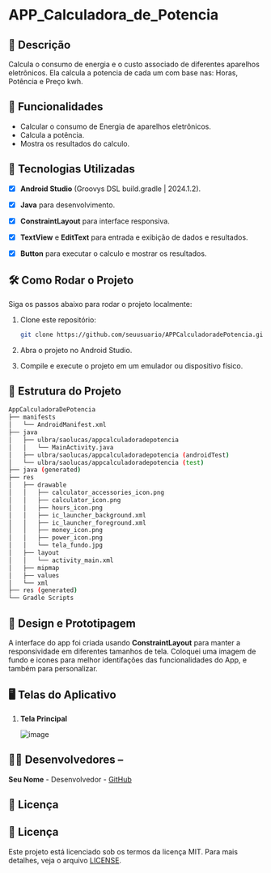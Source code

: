# **APP_Calculadora_de_Potencia**


## 📱 Descrição

Calcula o consumo de energia e o custo associado de diferentes aparelhos eletrônicos.
Ela calcula a potencia de cada um com base nas: Horas, Potência e Preço kwh.


## 🔧 Funcionalidades

- Calcular o consumo de Energia de aparelhos eletrônicos.
- Calcula a potência.
- Mostra os resultados do calculo.


## 🚀 Tecnologias Utilizadas

- [x] **Android Studio** (Groovys DSL build.gradle | 2024.1.2).
- [x] **Java** para desenvolvimento.
- [x] **ConstraintLayout** para interface responsiva.
- [x] **TextView** e **EditText** para entrada e exibição de dados e resultados.
- [x] **Button**   para executar o calculo e mostrar os resultados.



## 🛠️ Como Rodar o Projeto

Siga os passos abaixo para rodar o projeto localmente:

1. Clone este repositório:

    ```bash
    git clone https://github.com/seuusuario/APPCalculadoradePotencia.git

    ```

2. Abra o projeto no Android Studio.
3. Compile e execute o projeto em um emulador ou dispositivo físico.

## 📂 Estrutura do Projeto

```bash
AppCalculadoraDePotencia
├── manifests
│   └── AndroidManifest.xml
├── java
│   ├── ulbra/saolucas/appcalculadoradepotencia
│   │   └── MainActivity.java
│   ├── ulbra/saolucas/appcalculadoradepotencia (androidTest)
│   └── ulbra/saolucas/appcalculadoradepotencia (test)
├── java (generated)
├── res
│   ├── drawable
│   │   ├── calculator_accessories_icon.png
│   │   ├── calculator_icon.png
│   │   ├── hours_icon.png
│   │   ├── ic_launcher_background.xml
│   │   ├── ic_launcher_foreground.xml
│   │   ├── money_icon.png
│   │   ├── power_icon.png
│   │   └── tela_fundo.jpg
│   ├── layout
│   │   └── activity_main.xml
│   ├── mipmap
│   ├── values
│   └── xml
├── res (generated)
└── Gradle Scripts
```


## 🎨 Design e Prototipagem
 
A interface do app foi criada usando **ConstraintLayout** para manter a responsividade em diferentes tamanhos de tela.
Coloquei uma imagem de fundo e icones para melhor identifações das funcionalidades do App, e também para personalizar.


 ## 🖥️ Telas do Aplicativo

1. **Tela Principal**

   ![image](https://github.com/user-attachments/assets/b2f813fe-2801-41a7-a612-bb99fefa8b7d)


## 👨‍💻 Desenvolvedores –

**Seu Nome** - Desenvolvedor - [GitHub](https://github.com/Sonecaxiru)
 
 ## 📄 Licença
 

 ## 📄 Licença


Este projeto está licenciado sob os termos da licença MIT. 
Para mais
detalhes, veja o arquivo [LICENSE](https://github.com/Sonecaxiru/APPCalculadoradePotencia/blob/master/LICENSE).
